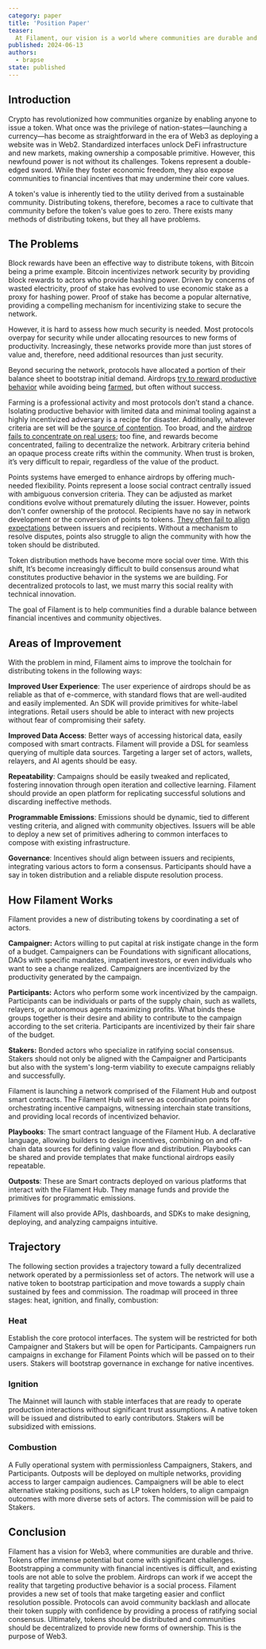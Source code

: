 ```yaml
---
category: paper
title: 'Position Paper'
teaser:
  At Filament, our vision is a world where communities are durable and thrive sustainably. By addressing current shortcomings and implementing smart, user-friendly, and adaptable solutions, Filament is committed to fostering a thriving crypto ecosystem.
published: 2024-06-13
authors:
  - brapse
state: published
---
```

## Introduction

Crypto has revolutionized how communities organize by enabling anyone to issue a token. What once was the privilege of nation-states—launching a currency—has become as straightforward in the era of Web3 as deploying a website was in Web2. Standardized interfaces unlock DeFi infrastructure and new markets, making ownership a composable primitive. 
However, this newfound power is not without its challenges. Tokens represent a double-edged sword. While they foster economic freedom, they also expose communities to financial incentives that may undermine their core values. 

A token's value is inherently tied to the utility derived from a sustainable community. Distributing tokens, therefore, becomes a race to cultivate that community before the token's value goes to zero. There exists many methods of distributing tokens, but they all have problems.

## The Problems

Block rewards have been an effective way to distribute tokens, with Bitcoin being a prime example. Bitcoin incentivizes network security by providing block rewards to actors who provide hashing power. Driven by concerns of wasted electricity, proof of stake has evolved to use economic stake as a proxy for hashing power. Proof of stake has become a popular alternative, providing a compelling mechanism for incentivizing stake to secure the network. 

However, it is hard to assess how much security is needed. Most protocols overpay for security while under allocating resources to new forms of productivity. Increasingly, these networks provide more than just stores of value and, therefore, need additional resources than just security.  

Beyond securing the network, protocols have allocated a portion of their balance sheet to bootstrap initial demand. Airdrops [try to reward productive behavior](https://arxiv.org/pdf/2312.02752) while avoiding being [farmed](https://www.theblock.co/post/292502/layerzero-offers-sybil-farmers-chance-to-self-report-in-the-name-of-durability), but often without success. 

Farming is a professional activity and most protocols don’t stand a chance. Isolating productive behavior with limited data and minimal tooling against a highly incentivized adversary is a recipe for disaster. Additionally, whatever criteria are set will be the [source of contention](https://unchainedcrypto.com/5-reasons-e-beggars-are-not-happy-with-eigenlayers-airdrop/). Too broad, and the [airdrop fails to concentrate on real users](https://6thman.ventures/writing/airdrops-an-analysis-of-over-2000000-events/); too fine, and rewards become concentrated, failing to decentralize the network. Arbitrary criteria behind an opaque process create rifts within the community. When trust is broken, it’s very difficult to repair, regardless of the value of the product.

Points systems have emerged to enhance airdrops by offering much-needed flexibility. Points represent a loose social contract centrally issued with ambiguous conversion criteria. They can be adjusted as market conditions evolve without prematurely diluting the issuer. However, points don't confer ownership of the protocol. Recipients have no say in network development or the conversion of points to tokens. [They often fail to align expectations](https://www.coindesk.com/tech/2024/05/09/eigenlayers-eigen-airdrop-might-signal-demise-of-once-popular-points/) between issuers and recipients. Without a mechanism to resolve disputes, points also struggle to align the community with how the token should be distributed.

Token distribution methods have become more social over time. With this shift, It’s become increasingly difficult to build consensus around what constitutes productive behavior in the systems we are building.  For decentralized protocols to last, we must marry this social reality with technical innovation. 

The goal of Filament is to help communities find a durable balance between financial incentives and community objectives.

## Areas of Improvement

With the problem in mind, Filament aims to improve the toolchain for distributing tokens in the following ways: 

**Improved User Experience**: The user experience of airdrops should be as reliable as that of e-commerce, with standard flows that are well-audited and easily implemented. An SDK will provide primitives for white-label integrations. Retail users should be able to interact with new projects without fear of compromising their safety. 

**Improved Data Access**: Better ways of accessing historical data, easily composed with smart contracts. Filament will provide a DSL for seamless querying of multiple data sources. Targeting a larger set of actors, wallets, relayers, and AI agents should be easy.

**Repeatability**: Campaigns should be easily tweaked and replicated, fostering innovation through open iteration and collective learning. Filament should provide an open platform for replicating successful solutions and discarding ineffective methods.

**Programmable Emissions**: Emissions should be dynamic, tied to different vesting criteria, and aligned with community objectives. Issuers will be able to deploy a new set of primitives adhering to common interfaces to compose with existing infrastructure.

**Governance**: Incentives should align between issuers and recipients, integrating various actors to form a consensus. Participants should have a say in token distribution and a reliable dispute resolution process.

## How Filament Works

Filament provides a new of distributing tokens by coordinating a set of actors.

**Campaigner:** Actors willing to put capital at risk instigate change in the form of a budget. Campaigners can be Foundations with significant allocations, DAOs with specific mandates, impatient investors, or even individuals who want to see a change realized. Campaigners are incentivized by the productivity generated by the campaign.

**Participants:** Actors who perform some work incentivized by the campaign. Participants can be individuals or parts of the supply chain, such as wallets, relayers, or autonomous agents maximizing profits. What binds these groups together is their desire and ability to contribute to the campaign according to the set criteria. Participants are incentivized by their fair share of the budget.

**Stakers:** Bonded actors who specialize in ratifying social consensus. Stakers should not only be aligned with the Campaigner and Participants but also with the system's long-term viability to execute campaigns reliably and successfully.

Filament is launching a network comprised of the Filament Hub and outpost smart contracts. The Filament Hub will serve as coordination points for orchestrating incentive campaigns, witnessing interchain state transitions, and providing local records of incentivized behavior.

**Playbooks**: The smart contract language of the Filament Hub. A declarative language, allowing builders to design incentives, combining on and off-chain data sources for defining value flow and distribution. Playbooks can be shared and provide templates that make functional airdrops easily repeatable.

**Outposts**: These are Smart contracts deployed on various platforms that interact with the Filament Hub. They manage funds and provide the primitives for programmatic emissions.

Filament will also provide APIs, dashboards, and SDKs to make designing, deploying, and analyzing campaigns intuitive.

## Trajectory

The following section provides a trajectory toward a fully decentralized network operated by a permissionless set of actors. The network will use a native token to bootstrap participation and move towards a supply chain sustained by fees and commission. The roadmap will proceed in three stages: heat, ignition, and finally, combustion:

### Heat
Establish the core protocol interfaces. The system will be restricted for both Campaigner and Stakers but will be open for Participants. Campaigners run campaigns in exchange for Filament Points which will be passed on to their users. Stakers will bootstrap governance in exchange for native incentives.

### Ignition
The Mainnet will launch with stable interfaces that are ready to operate production interactions without significant trust assumptions. A native token will be issued and distributed to early contributors. Stakers will be subsidized with emissions.

### Combustion
A Fully operational system with permissionless Campaigners, Stakers, and Participants. Outposts will be deployed on multiple networks, providing access to larger campaign audiences. Campaigners will be able to elect alternative staking positions, such as LP token holders, to align campaign outcomes with more diverse sets of actors. The commission will be paid to Stakers.

## Conclusion

Filament has a vision for Web3, where communities are durable and thrive. Tokens offer immense potential but come with significant challenges. Bootstrapping a community with financial incentives is difficult, and existing tools are not able to solve the problem. 
Airdrops can work if we accept the reality that targeting productive behavior is a social process. Filament provides a new set of tools that make targeting easier and conflict resolution possible. Protocols can avoid community backlash and allocate their token supply with confidence by providing a process of ratifying social consensus. Ultimately, tokens should be distributed and communities should be decentralized to provide new forms of ownership. This is the purpose of Web3.
